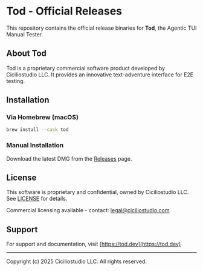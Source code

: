 # Tod - Official Releases

This repository contains the official release binaries for **Tod**, the Agentic TUI Manual Tester.

## About Tod

Tod is a proprietary commercial software product developed by Ciciliostudio LLC. It provides an innovative text-adventure interface for E2E testing.

## Installation

### Via Homebrew (macOS)

```bash
brew install --cask tod
```

### Manual Installation

Download the latest DMG from the [Releases](https://github.com/lance13c/tod-releases/releases) page.

## License

This software is proprietary and confidential, owned by Ciciliostudio LLC. See [LICENSE](LICENSE) for details.

Commercial licensing available - contact: legal@ciciliostudio.com

## Support

For support and documentation, visit [https://tod.dev](https://tod.dev)

---

Copyright (c) 2025 Ciciliostudio LLC. All rights reserved.